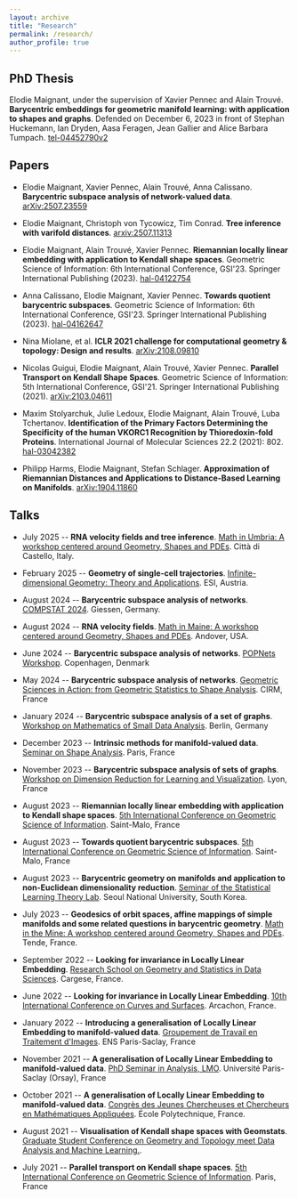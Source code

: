 ```yaml
---
layout: archive
title: "Research"
permalink: /research/
author_profile: true
---
```


## PhD Thesis

Elodie Maignant, under the supervision of Xavier Pennec and Alain Trouvé.
**Barycentric embeddings for geometric manifold learning: with application to shapes and graphs**.
Defended on December 6, 2023 in front of Stephan Huckemann, Ian Dryden, Aasa Feragen, Jean Gallier and Alice Barbara Tumpach.
[tel-04452790v2](https://theses.hal.science/tel-04452790v2/document)

## Papers

* Elodie Maignant, Xavier Pennec, Alain Trouvé, Anna Calissano.
  **Barycentric subspace analysis of network-valued data**.
  [arXiv:2507.23559](https://arxiv.org/abs/2507.23559)

* Elodie Maignant, Christoph von Tycowicz, Tim Conrad.
  **Tree inference with varifold distances**.
  [arxiv:2507.11313](https://arxiv.org/abs/2507.11313)

* Elodie Maignant, Alain Trouvé, Xavier Pennec.
  **Riemannian locally linear embedding with application to Kendall shape spaces**.
  Geometric Science of Information: 6th International Conference, GSI'23. Springer International Publishing (2023).
  [hal-04122754](https://hal.science/hal-04122754)

* Anna Calissano, Elodie Maignant, Xavier Pennec.
  **Towards quotient barycentric subspaces**.
  Geometric Science of Information: 6th International Conference, GSI'23. Springer International Publishing (2023).
  [hal-04162647](https://hal.science/hal-04162647)

* Nina Miolane, et al. 
  **ICLR 2021 challenge for computational geometry & topology: Design and results**.
  [arXiv:2108.09810](https://arxiv.org/abs/2108.09810)

* Nicolas Guigui, Elodie Maignant, Alain Trouvé, Xavier Pennec.
  **Parallel Transport on Kendall Shape Spaces**.
  Geometric Science of Information: 5th International Conference, GSI'21. Springer International Publishing (2021).
  [arXiv:2103.04611](https://arxiv.org/abs/2103.04611)

* Maxim Stolyarchuk, Julie Ledoux, Elodie Maignant, Alain Trouvé, Luba Tchertanov.
  **Identification of the Primary Factors Determining the Specificity of the human VKORC1 Recognition by Thioredoxin-fold Proteins**.
  International Journal of Molecular Sciences 22.2 (2021): 802.
  [hal-03042382](https://hal.science/hal-03042382)

* Philipp Harms, Elodie Maignant, Stefan Schlager.
  **Approximation of Riemannian Distances and Applications to Distance-Based Learning on Manifolds**.
  [arXiv:1904.11860](https://arxiv.org/abs/1904.11860)

## Talks

* July 2025 -- **RNA velocity fields and tree inference**.
  [Math in Umbria: A workshop centered around Geometry, Shapes and PDEs](https://sites.google.com/view/shape-workshop/home/previous-editions/2025_math-in-umbria).
  Città di Castello, Italy.

* February 2025 -- **Geometry of single-cell trajectories**.
  [Infinite-dimensional Geometry: Theory and Applications](https://www.esi.ac.at/events/t2284/).
  ESI, Austria.

* August 2024 -- **Barycentric subspace analysis of networks**.
  [COMPSTAT 2024](http://www.compstat2024.org/docs/COMPSTAT2024_BoA.pdf?20240730003320).
  Giessen, Germany.

* August 2024 -- **RNA velocity fields**.
  [Math in Maine: A workshop centered around Geometry, Shapes and PDEs](https://sites.google.com/view/shape-workshop/home/previous-editions/2024_maine).
  Andover, USA.

* June 2024 -- **Barycentric subspace analysis of networks**.
  [POPNets Workshop](https://popnets.wordpress.com/what/).
  Copenhagen, Denmark

* May 2024 -- **Barycentric subspace analysis of networks**.
  [Geometric Sciences in Action: from Geometric Statistics to Shape Analysis](https://conferences.cirm-math.fr/wp-content/uploads/2024/05/CIRM_Program-1.pdf).
  CIRM, France

* January 2024 -- **Barycentric subspace analysis of a set of graphs**.
  [Workshop on Mathematics of Small Data Analysis](https://mathplus.de/topic-development-lab/tes-winter-2023-24/workshop-2/).
  Berlin, Germany

* December 2023 -- **Intrinsic methods for manifold-valued data**.
  [Seminar on Shape Analysis](https://shape-analysis.github.io/).
  Paris, France

* November 2023 -- **Barycentric subspace analysis of sets of graphs**.
  [Workshop on Dimension Reduction for Learning and Visualization](https://gdr-mia.math.cnrs.fr/events/dimreduc/).
  Lyon, France

* August 2023 -- **Riemannian locally linear embedding with application to Kendall shape spaces**.
  [5th International Conference on Geometric Science of Information](https://conference-gsi.org/detailed-program/).
  Saint-Malo, France

* August 2023 -- **Towards quotient barycentric subspaces**.
  [5th International Conference on Geometric Science of Information](https://conference-gsi.org/detailed-program/).
  Saint-Malo, France

* August 2023 -- **Barycentric geometry on manifolds and application to non-Euclidean dimensionality reduction**.
  [Seminar of the Statistical Learning Theory Lab](https://statlet.github.io/seminar/).
  Seoul National University, South Korea.

* July 2023 -- **Geodesics of orbit spaces, affine mappings of simple manifolds and some related questions in barycentric geometry**.
  [Math in the Mine: A workshop centered around Geometry, Shapes and PDEs](https://sites.google.com/view/shape-workshop/home/previous-editions/2023_math-in-the-mine-ii).
  Tende, France.

* September 2022 -- **Looking for invariance in Locally Linear Embedding**.
  [Research School on Geometry and Statistics in Data Sciences](https://www.ihp.fr/fr/agenda/gesda-introductory-school-iesc-cargese-corsica).
  Cargese, France.

* June 2022 -- **Looking for invariance in Locally Linear Embedding**.
  [10th International Conference on Curves and Surfaces](https://cs2022.sciencesconf.org/program).
  Arcachon, France.

* January 2022 -- **Introducing a generalisation of Locally Linear Embedding to manifold-valued data**.
  [Groupement de Travail en Traitement d'Images](https://centreborelli.ens-paris-saclay.fr/fr/GTTI).
  ENS Paris-Saclay, France

* November 2021 -- **A generalisation of Locally Linear Embedding to manifold-valued data**.
  [PhD Seminar in Analysis, LMO](https://www.imo.universite-paris-saclay.fr/en/events/6551).
  Université Paris-Saclay (Orsay), France

* October 2021 -- **A generalisation of Locally Linear Embedding to manifold-valued data**.
  [Congrès des Jeunes Chercheuses et Chercheurs en Mathématiques Appliquées](https://cjc-ma2021.github.io/programme/#sessions-paralleles-jeudi-matin).
  École Polytechnique, France.

* August 2021 -- **Visualisation of Kendall shape spaces with Geomstats**.
  [Graduate Student Conference on Geometry and Topology meet Data Analysis and Machine Learning.](https://gtdaml.wixsite.com/2021). 

* July 2021 -- **Parallel transport on Kendall shape spaces**.
  [5th International Conference on Geometric Science of Information](https://web2.see.asso.fr/en/wiki/369007_program-schedule).
  Paris, France

